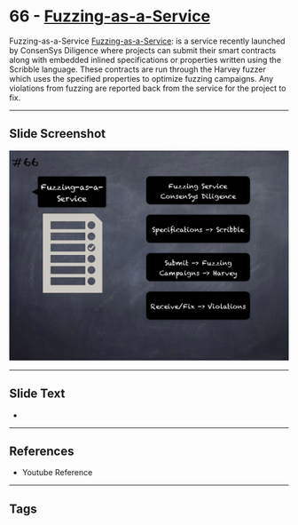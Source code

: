 
# 66 - [Fuzzing-as-a-Service](./Fuzzing-as-a-Service.md)

Fuzzing-as-a-Service [Fuzzing-as-a-Service](https://consensys.net/diligence/fuzzing/): is a service recently launched by ConsenSys Diligence where projects can submit their smart contracts along with embedded inlined specifications or properties written using the Scribble language. These contracts are run through the Harvey fuzzer which uses the specified properties to optimize fuzzing campaigns. Any violations from fuzzing are reported back from the service for the project to fix.




___
## Slide Screenshot
![066.png](../../images/6.Audit%20Techniques%20and%20Tools%20101/066.png)
___
## Slide Text
- 
___
## References
- Youtube Reference
___
## Tags
